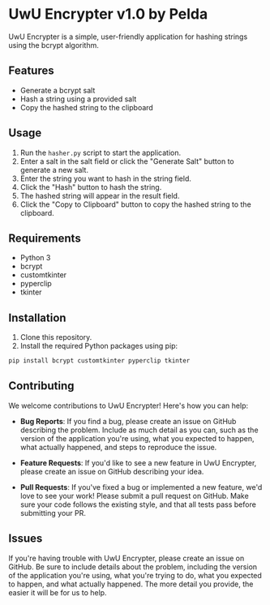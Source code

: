 # UwU Encrypter v1.0 by Pelda

UwU Encrypter is a simple, user-friendly application for hashing strings using the bcrypt algorithm.

## Features

- Generate a bcrypt salt
- Hash a string using a provided salt
- Copy the hashed string to the clipboard

## Usage

1. Run the `hasher.py` script to start the application.
2. Enter a salt in the salt field or click the "Generate Salt" button to generate a new salt.
3. Enter the string you want to hash in the string field.
4. Click the "Hash" button to hash the string.
5. The hashed string will appear in the result field.
6. Click the "Copy to Clipboard" button to copy the hashed string to the clipboard.

## Requirements

- Python 3
- bcrypt
- customtkinter
- pyperclip
- tkinter

## Installation

1. Clone this repository.
2. Install the required Python packages using pip:

```bash
pip install bcrypt customtkinter pyperclip tkinter
```

## Contributing

We welcome contributions to UwU Encrypter! Here's how you can help:

- **Bug Reports**: If you find a bug, please create an issue on GitHub describing the problem. Include as much detail as you can, such as the version of the application you're using, what you expected to happen, what actually happened, and steps to reproduce the issue.

- **Feature Requests**: If you'd like to see a new feature in UwU Encrypter, please create an issue on GitHub describing your idea.

- **Pull Requests**: If you've fixed a bug or implemented a new feature, we'd love to see your work! Please submit a pull request on GitHub. Make sure your code follows the existing style, and that all tests pass before submitting your PR.

## Issues

If you're having trouble with UwU Encrypter, please create an issue on GitHub. Be sure to include details about the problem, including the version of the application you're using, what you're trying to do, what you expected to happen, and what actually happened. The more detail you provide, the easier it will be for us to help.

